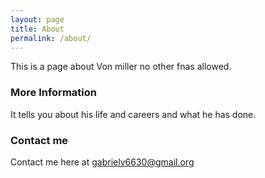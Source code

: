 ```yaml
---
layout: page
title: About
permalink: /about/
---
```


This is a page about Von miller no other fnas allowed.

### More Information

It tells you about his life and careers and what he has done.

### Contact me

Contact me here at [gabrielv6630@gmail.org](Gabrielv6630@aurorak12.org)
